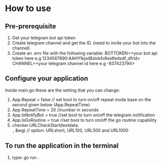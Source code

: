 # How to use

## Pre-prerequisite
1. Get your telegram bot api token
2. Create telegram channel and get the ID. (need to invite your bot into the channel)
3. Create an .env file with the following variable:
    BOTTOKEN=<your bot api token here e.g 1234567890:AAHYlkjsd8slokfo9sidfedsdf_dfrld>
    CHANNEL=<your telegram channel id here e.g -837423794>

## Configure your application

Inside main.go these are the setting that you can change:
1. App.Repeat = false     // set bool to turn on/off repeat mode base on the second given below (App.RepeatTime)
2. App.RepeatTime = 20    //number in seconds
3. App.IsNotifyBot = true //set bool to turn on/off the telegram notification
4. App.IsGoRoutine = true //set bool to turn on/off the go routine capability
5. checker.URLCheckStart(testdata.<option>, &wg) // option: URLshort, URL100, URL500 and URL1000

## To run the application in the terminal

1. type: go run .